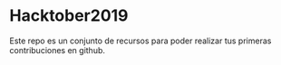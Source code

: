 # Hacktober2019
Este repo es un conjunto de recursos para poder realizar tus primeras contribuciones en github.
